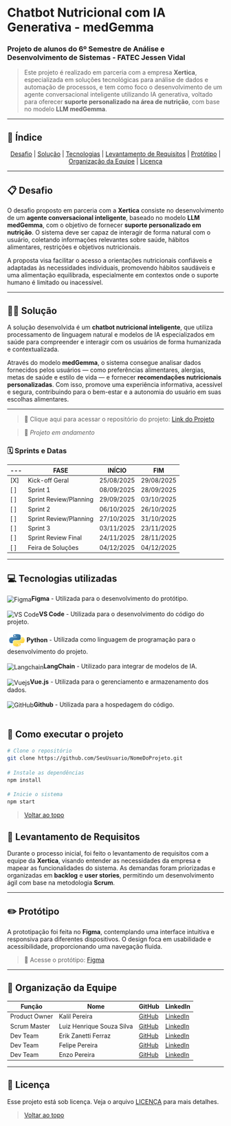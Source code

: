 # Chatbot Nutricional com IA Generativa - medGemma

### Projeto de alunos do 6º Semestre de Análise e Desenvolvimento de Sistemas - FATEC Jessen Vidal

> Este projeto é realizado em parceria com a empresa **Xertica**, especializada em soluções tecnológicas para análise de dados e automação de processos, e tem como foco o desenvolvimento de um agente conversacional inteligente utilizando IA generativa, voltado para oferecer **suporte personalizado na área de nutrição**, com base no modelo **LLM medGemma**.

---

## 📖 Índice 

<p align="center" dir="auto" name="topo">
    <a href="#desafio">Desafio</a> | 
    <a href="#solucao">Solução</a> | 
    <a href="#tecnologias">Tecnologias</a> | 
    <a href="#levantamento">Levantamento de Requisitos</a> |  
    <a href="#prototipo">Protótipo</a> | 
    <a href="#org-equipe">Organização da Equipe</a> | 
    <a href="#licença">Licença</a>
</p>

---

## 📋 Desafio

O desafio proposto em parceria com a **Xertica** consiste no desenvolvimento de um **agente conversacional inteligente**, baseado no modelo **LLM medGemma**, com o objetivo de fornecer **suporte personalizado em nutrição**. O sistema deve ser capaz de interagir de forma natural com o usuário, coletando informações relevantes sobre saúde, hábitos alimentares, restrições e objetivos nutricionais.

A proposta visa facilitar o acesso a orientações nutricionais confiáveis e adaptadas às necessidades individuais, promovendo hábitos saudáveis e uma alimentação equilibrada, especialmente em contextos onde o suporte humano é limitado ou inacessível.

---

## 👨‍💻 Solução

A solução desenvolvida é um **chatbot nutricional inteligente**, que utiliza processamento de linguagem natural e modelos de IA especializados em saúde para compreender e interagir com os usuários de forma humanizada e contextualizada.

Através do modelo **medGemma**, o sistema consegue analisar dados fornecidos pelos usuários — como preferências alimentares, alergias, metas de saúde e estilo de vida — e fornecer **recomendações nutricionais personalizadas**. Com isso, promove uma experiência informativa, acessível e segura, contribuindo para o bem-estar e a autonomia do usuário em suas escolhas alimentares.

---

> 🔗 Clique aqui para acessar o repositório do projeto: [Link do Projeto](#)

> 🚧 *Projeto em andamento*

### 🗓️ Sprints e Datas

| --- | FASE                    | INÍCIO     | FIM        |
| --- |-------------------------|------------|------------|
| [X] | Kick-off Geral          | 25/08/2025 | 29/08/2025 |
| [ ] | Sprint 1                | 08/09/2025 | 28/09/2025 |
| [ ] | Sprint Review/Planning  | 29/09/2025 | 03/10/2025 |
| [ ] | Sprint 2                | 06/10/2025 | 26/10/2025 |
| [ ] | Sprint Review/Planning  | 27/10/2025 | 31/10/2025 |
| [ ] | Sprint 3                | 03/11/2025 | 23/11/2025 |
| [ ] | Sprint Review Final     | 24/11/2025 | 28/11/2025 |
| [ ] | Feira de Soluções       | 04/12/2025 | 04/12/2025 |
</div>

---

<!--

## User Stories

</div>

<details>
<summary><b>Sprint 1 - Protótipo Navegável [Conclusão: 30/03/2025]</span></b></summary>

| Rank | Prioridade | User Story | Estimativa | Sprint | Requisito do Parceiro | Critério de Aceitação | 
|------|------------|------------|------------|--------|-----------------------|------------------------|
| 1    | ALTA       | Eu, como usuário, desejo visualizar as telas principais do sistema. | 11 | 1 | RF3 | O sistema deve exibir as principais telas com navegação básica entre elas, permitindo fácil visualização de todos os componentes. |
| 2    | ALTA       | Eu, como usuário, desejo ter guias de acessos rápidos. | 12 | 1 | RF4 | As guias devem estar acessíveis a partir de qualquer tela, permitindo navegação ágil e prática para funcionalidades principais. |
| 3    | ALTA       | Eu, como colaborador acessando o app pelo celular, desejo visualizar meu perfil e consultar documentos da empresa. | 10 | 1 | RF7 | O perfil deve exibir informações pessoais e documentos essenciais de forma organizada e fácil de acessar. |
| 4    | MÉDIA      | Eu, como administrador, desejo cadastrar outros usuários (administradores ou colaboradores). | 20 | 2 | RF2 | A tela de cadastro de usuários deve permitir criar e atualizar perfis com diferentes níveis de permissão. |
</details>

<details>
  <summary><b>Sprint 2 - Gestão de Reembolsos "Registro de Gastos" [Conclusão: 27/04/2025]</b></summary>

  | Rank | Prioridade | User Story | Estimativa | Sprint | Requisito do Parceiro | Critério de Aceitação |
  |------|------------|------------|------------|--------|-----------------------|------------------------|
  | 5    | ALTA       | Eu, como funcionário, desejo registrar meus gastos com alimentação para reembolso. | 8  | 2 | RF3 | A tela deve permitir o funcionário registrar gastos com alimentação (ex: refeição, lanches) e associar a data e categoria de gasto. |
  | 6    | ALTA       | Eu, como funcionário, desejo registrar minha kilometragem para reembolso. | 8  | 2 | RF4 | A tela deve permitir o funcionário registrar a distância percorrida, com a data e o motivo da viagem (ex: viagem a trabalho). |
  | 7    | MÉDIA      | Eu, como administrador, desejo revisar e aprovar os gastos de alimentação e kilometragem dos funcionários. | 10 | 2 | RF5 | O administrador deve ser capaz de visualizar os pedidos de reembolso dos funcionários, incluindo alimentação e kilometragem, e aprovar ou rejeitar com base nos critérios de empresa. |
  | 8    | ALTA       | Eu, como funcionário, desejo visualizar o histórico de meus gastos e reembolsos aprovados. | 6  | 2 | RF6 | A tela deve exibir um histórico claro dos pedidos de reembolso feitos, com status de cada um (aprovado, pendente, reprovado) e os valores totais. |
  | 9    | ALTA       | Eu, como usuário, desejo receber notificações sobre o status dos meus pedidos de reembolso. | 5  | 2 | RF7 | O sistema deve enviar notificações por e-mail ou dentro do aplicativo, informando o status de aprovação ou rejeição dos pedidos de reembolso. |

</details>

<details>
  <summary><b>Sprint 3 - Gestão de Reembolsos "Banco de Dados e Funcionalidades Avançadas" [Conclusão: 28/05/2025]</b></summary>

  | Rank | Prioridade | User Story | Estimativa | Sprint | Requisito do Parceiro | Critério de Aceitação |
  |------|------------|------------|------------|--------|-----------------------|------------------------|
  | 5    | ALTA       | Eu, como funcionário, desejo registrar meus gastos com alimentação para reembolso. | 8  | 3 | RF3 | A tela deve permitir o funcionário registrar gastos com alimentação (ex: refeição, lanches) e associar a data e categoria de gasto. |
  | 6    | ALTA       | Eu, como funcionário, desejo registrar minha kilometragem para reembolso. | 8  | 3 | RF4 | A tela deve permitir o funcionário registrar a distância percorrida, com a data e o motivo da viagem (ex: viagem a trabalho). |
  | 7    | ALTA       | Eu, como administrador, desejo revisar e aprovar os gastos de alimentação e kilometragem dos funcionários. | 10 | 3 | RF5 | O administrador deve ser capaz de visualizar os pedidos de reembolso dos funcionários, incluindo alimentação e kilometragem, e aprovar ou rejeitar com base nos critérios de empresa. |
  | 8    | ALTA       | Eu, como funcionário, desejo visualizar o histórico de meus gastos e reembolsos aprovados. | 6  | 3 | RF6 | A tela deve exibir um histórico claro dos pedidos de reembolso feitos, com status de cada um (aprovado, pendente, reprovado) e os valores totais. |
  | 9    | ALTA       | Eu, como usuário, desejo receber notificações sobre o status dos meus pedidos de reembolso. | 5  | 3 | RF7 | O sistema deve enviar notificações por e-mail ou dentro do aplicativo, informando o status de aprovação ou rejeição dos pedidos de reembolso. |
  | 10   | ALTA       | Eu, como funcionário, desejo fazer upload das minhas notas fiscais de reembolso diretamente pela câmera do celular. | 8  | 3 | RF8 | A tela deve permitir o envio de fotos das notas fiscais por meio da câmera do celular, associando automaticamente à categoria de gasto correspondente. |
  | 11   | ALTA       | Eu, como administrador, desejo aprovar ou rejeitar os pedidos de reembolso em uma tela separada para web e mobile. | 10 | 3 | RF9 | O administrador deve ter uma interface de aprovação de reembolsos otimizada para web e mobile, com funcionalidade completa de visualização e decisão (aprovar/rejeitar). |
  | 12   | ALTA       | Eu, como usuário, desejo que todos os dados sejam armazenados corretamente em um banco de dados funcional. | 8  | 3 | RF10 | O sistema deve armazenar todos os dados dos gastos e reembolsos em um banco de dados seguro e funcional, garantindo integridade e fácil acesso às informações. |

</details>

<li>Informações sobre a sprint, objetivos, tarefas, etc.</li>

---

<!---

<details>
<summary><b>Sprint 2 - Acessos e Informações da Empresa [Conclusão: 27/04/2025]</span></b></summary>

| Rank | Prioridade | User Story | Estimativa | Sprint | Requisito do Parceiro | Critério de Aceitação |
|------|------------|------------|------------|--------|-----------------------|------------------------|
| 5    | MÉDIA      | Eu, como usuário, desejo uma interface inicial com informações da empresa e acessos rápidos. | 7 | 2 | RF4 | A interface inicial deve exibir informações relevantes da empresa e atalhos para áreas comuns, garantindo navegação rápida e prática. |
| 6    | MÉDIA      | Eu, como usuário, desejo cadastrar clientes e veículos. | 6 | 2 | RF1 | A tela de cadastro deve permitir entrada e atualização de informações de clientes e veículos, com validação dos dados inseridos. |
| 7    | MÉDIA      | Eu, como usuário, quero ter acesso ao controle de reuniões. | 7 | 2 | RF6 | A tela deve exibir a agenda de reuniões, permitindo visualização e criação de eventos, além de notificações de próximos encontros. |
| 8    | ALTA       | Eu, como usuário, desejo inserir perguntas na interface em linguagem natural para facilitar a interação. | 3 | 2 | RF2 | A interface deve permitir a inserção de perguntas de forma clara e responder com precisão em linguagem natural. |
</details>

### Sprint 3 - Funcionalidades de Informativos e Tutoriais [**Conclusão:** 10/11/2024]

| Rank | Prioridade | User Story | Estimativa | Sprint | Requisito do Parceiro | Critério de Aceitação |
|------|------------|------------|------------|--------|-----------------------|------------------------|
| 9    | MÉDIA      | Eu, como colaborador, desejo ver na área do usuário os informativos da empresa, horários, escalas e eventos. | 9 | 3 | RF4 | A área do usuário deve exibir informações completas sobre plantões, escalas e horários, além de eventos da empresa. |
| 10   | BAIXA      | Eu, como colaborador, desejo ver um tutorial de instruções sobre minha função nos informativos. | 8 | 3 | RF1 | A tela deve permitir acesso a tutoriais por função, com explicações passo a passo e exemplos visuais, como imagens e vídeos. |
| 11   | ALTA       | Eu, como usuário, desejo usar uma interface do usuário finalizada para ter uma experiência intuitiva e consistente. | 5 | 3 | RF2 | A interface deve estar completa, com navegação fluida e interativa, proporcionando uma experiência agradável e eficiente. |
| 12   | BAIXA      | Eu, como colaborador, gostaria de ver minhas tarefas pendentes e notificações na área inicial de perfil. | 6 | 3 | RF5 | A área inicial deve exibir todas as tarefas pendentes e notificações, com fácil acesso e atualização automática. |

<p align="center" dir="auto">→ <a href="#topo">Voltar ao topo</a></p>

---

### Sprint 4 - Gerenciamento de Usuários e Documentação [**Conclusão:** 01/12/2024]

| Rank | Prioridade | User Story | Estimativa | Sprint | Requisito do Parceiro | Critério de Aceitação |
|------|------------|------------|------------|--------|-----------------------|------------------------|
| 13   | BAIXA      | Eu, como administrador, preciso cadastrar os perfis de usuários e inserir documentos no perfil. | 2 | 4 | RNF1 | A interface de cadastro deve permitir inclusão e atualização de documentos nos perfis, com controle de acesso adequado. |
| 14   | BAIXA      | Eu, como administrador, preciso editar os informativos e tutoriais do aplicativo. | 1 | 4 | RNF2 | A área de edição deve permitir atualização dos conteúdos informativos e tutoriais, com salvamento automático e publicação instantânea. |
| 15   | BAIXA      | Eu, como colaborador, desejo um tutorial com instruções para as tarefas do dia a dia. | 8 | 4 | RF1 | O sistema deve exibir tutoriais detalhados, com explicações visuais, de fácil acesso e organizados por categorias de função. |
| 16   | BAIXA      | Eu, como administrador, preciso anexar um documento de Check-list para saída e retorno de veículos. | 7 | 4 | RNF2 | A interface deve permitir upload e visualização de Check-lists em um formato padronizado, com acesso restrito a usuários autorizados. |

<p align="center" dir="auto">→ <a href="#topo">Voltar ao topo</a></p>

---

### User Stories a serem planejadas

| Rank | Prioridade | User Story | Estimativa | Sprint | Requisito do Parceiro | Critério de Aceitação |
|------|------------|------------|------------|--------|-----------------------|------------------------|
| 17   | BAIXA      | Eu, como supervisor, preciso que todos os processos tenham um código para rastreio. | 4 | A definir | RF3 | Cada processo deve exibir um código único e histórico de etapas, incluindo prazos, responsáveis e tempos de conclusão. |
| 18   | MÉDIA      | Eu, como supervisor, preciso notificar o responsável por uma etapa do processo. | 3 | A definir | RF6 | O sistema deve enviar notificações automáticas aos responsáveis quando suas etapas forem requisitadas, com aviso de prazo. |
| 19   | BAIXA      | Eu, como administrador, desejo editar as informações dispostas no aplicativo. | 3 | A definir | RF5 | O sistema deve ter uma interface de edição de conteúdos que permita atualizar informações rapidamente. |
| 20   | MÉDIA      | Eu, como supervisor, preciso de valores e gráficos para análise de desempenho. | 5 | A definir | RF4 | A interface deve permitir visualização de gráficos de desempenho em tempo real, com opções de filtragem por região e departamento. |

<p align="center" dir="auto">→ <a href="#topo">Voltar ao topo</a></p>

---

## Backlog do Produto - 2025
<span id="user-content-backlog">

[backlog-Drift-Ops.xlsx](https://github.com/user-attachments/files/17600139/backlog-Drift-Ops.xlsx)

---
-->

## 💻 Tecnologias utilizadas
<span id="tecnologias">

<div>
  <span>
    <img align="center" alt="Figma" height="35" width="45" src="https://cdn.jsdelivr.net/gh/devicons/devicon/icons/figma/figma-original.svg"><b>Figma</b> - </img>
  </span>
  <span>
    Utilizada para o desenvolvimento do protótipo.
  </span>
</div>
<br>
<div>
  <span>
    <img align="center" alt="VS Code" height="35" width="45" src="https://cdn.jsdelivr.net/gh/devicons/devicon/icons/vscode/vscode-original.svg"><b>VS Code</b> - </img>
  </span>
  <span>
    Utilizada para o desenvolvimento do código do projeto.
  </span>
</div>
<br>
<div>
  <span>
     <img align="center" alt="Python" height="35" width="45" src="https://raw.githubusercontent.com/devicons/devicon/master/icons/python/python-original.svg"><b>Python</b> - </img>
  </span>
  <span>
    Utilizada como linguagem de programação para o desenvolvimento do projeto.
  </span>
</div>
<br>
<div>
  <span>
     <img align="center" alt="Langchain" height="35" width="45" src="https://cdn.scrapfly.io/0.0.736/www/public/svg/doc/integration/langchain-icon.svg?version=0.0.736"><b>LangChain</b> - </img>
  </span>
  <span>
    Utilizado para integrar de modelos de IA.
  </span>
</div>
<br>
<div>
  <span>
    <img align="center" alt="Vuejs" height="35" width="45" src="https://cdn.jsdelivr.net/gh/devicons/devicon@latest/icons/vuejs/vuejs-original.svg"><b>Vue.js</b> - </img>
  </span>
  <span>
    Utilizada para o gerenciamento e armazenamento dos dados.
  </span>
</div>
<br>
<div>
  <span>
    <img align="center" alt="GitHub" height="35" width="45" src="https://cdn.jsdelivr.net/gh/devicons/devicon/icons/github/github-original.svg"><b>Github</b> - </img>
  </span>
  <span>
    Utilizada para a hospedagem do código.
  </span>
</div>

<br>

## 🚀 Como executar o projeto

```bash
# Clone o repositório
git clone https://github.com/SeuUsuario/NomeDoProjeto.git

# Instale as dependências
npm install

# Inicie o sistema
npm start
```
> [Voltar ao topo](#topo)

## 📝 Levantamento de Requisitos
<span id="levantamento">

Durante o processo inicial, foi feito o levantamento de requisitos com a equipe da **Xertica**, visando entender as necessidades da empresa e mapear as funcionalidades do sistema. As demandas foram priorizadas e organizadas em **backlog** e **user stories**, permitindo um desenvolvimento ágil com base na metodologia **Scrum**.

---

## ✏️ Protótipo
<span id="prototipo">

A prototipação foi feita no **Figma**, contemplando uma interface intuitiva e responsiva para diferentes dispositivos. O design foca em usabilidade e acessibilidade, proporcionando uma navegação fluida.

> 🔗 Acesse o protótipo: [Figma](https://www.figma.com/)

---

## 🤝 Organização da Equipe
<span id="org-equipe">

|    Função     | Nome                        | GitHub                                              | LinkedIn |
|--------------|-----------------------------|-----------------------------------------------------|----------|
| Product Owner | Kalil Pereira               | [GitHub](https://github.com/kalil004)             | [LinkedIn](https://www.linkedin.com/in/kalil-alves-381633270/) |
| Scrum Master  | Luiz Henrique Souza Silva   | [GitHub](https://github.com/LuizHenrique435) | [LinkedIn](https://www.linkedin.com/in/luiz-henrique-souza-silva-7b24a9279/) |
| Dev Team      | Erik Zanetti Ferraz         | [GitHub](https://github.com/ErikZFerraz)          | [LinkedIn](https://www.linkedin.com/in/erik-zanetti-ferraz-09895a180/) |
| Dev Team      | Felipe Pereira              | [GitHub](https://github.com/felipereira10)        | [LinkedIn](https://www.linkedin.com/in/felipe-pereira-638370172/) |
| Dev Team      | Enzo Pereira                | [GitHub](https://github.com/Enzopereira01)        | [LinkedIn](https://www.linkedin.com/in/enzo-pereira-13331b272/) |

---

## 📝 Licença
<span id="user-content-licença">

Esse projeto está sob licença. Veja o arquivo [LICENÇA](LICENSE.md) para mais detalhes.

<!-- MARKDOWN LINKS & IMAGES -->
<!-- https://www.markdownguide.org/basic-syntax/#reference-style-links -->
[linkedin-shield]: https://img.shields.io/badge/-LinkedIn-black.svg?style=for-the-badge&logo=linkedin&colorB=555
[linkedin-url]: https://linkedin.com/in/othneildrew
<!--[mysql-shield]: 
[mysql-url]: https://www.mysql.com/ -->
[React.js]: https://img.shields.io/badge/React-20232A?style=for-the-badge&logo=react&logoColor=61DAFB
[React-url]: https://reactjs.org/
[Bootstrap.com]: https://img.shields.io/badge/Bootstrap-563D7C?style=for-the-badge&logo=bootstrap&logoColor=white
[Bootstrap-url]: https://getbootstrap.com

</div>

> [Voltar ao topo](#topo)
